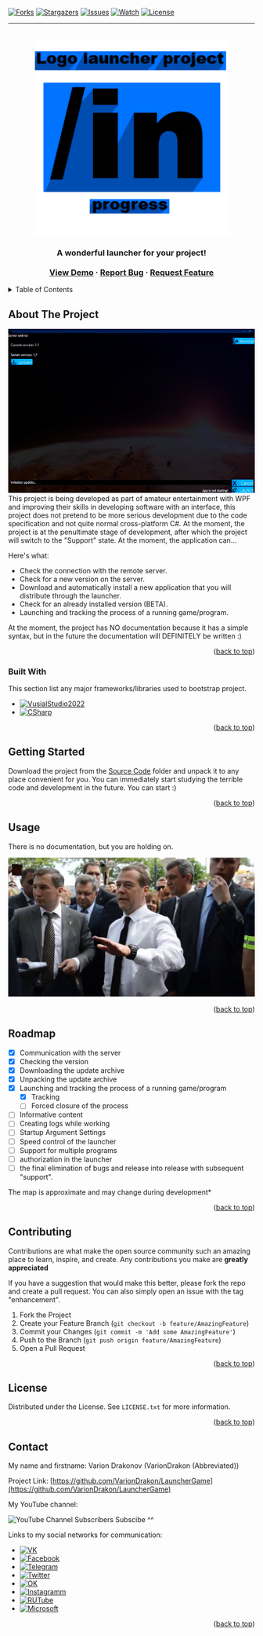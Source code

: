 <!-- Improved compatibility of back to top link: See: https://github.com/othneildrew/Best-README-Template/pull/73 -->
<a name="readme-top"></a>
<!--
*** Thanks for checking out the Best-README-Template. If you have a suggestion
*** that would make this better, please fork the repo and create a pull request
*** or simply open an issue with the tag "enhancement".
*** Don't forget to give the project a star!
*** Thanks again! Now go create something AMAZING! :D
*** From me: I don't delete comments on purpose so that the author is pleased that his project template is being used :)
-->
[![Forks][forks-shield]][forks-url]
[![Stargazers][stars-shield]][stars-url]
[![Issues][issues-shield]][issues-url]
[![Watch][Watch-shield]][Watch-url]
[![License][license-shield]][license-url]
<hr>

<!-- PROJECT LOGO -->
<br />
<div align="center">
  <a href="https://github.com/VarionDrakon/LauncherGame/tree/main/">
    <img src="res/logo.png" alt="Logo" width="400" height="400">
  </a>

  <h3 align="center"The "Launcher" Project</h3>

  <p align="center">
   A wonderful launcher for your project!
    <br />
    <br />
    <a href="https://github.com/VarionDrakon/LauncherGame/tree/main/SourceCode/LaucnherYouTube/bin/Debug">View Demo</a>
    ·
    <a href="https://github.com/VarionDrakon/LauncherGame/issues">Report Bug</a>
    ·
    <a href="https://github.com/VarionDrakon/LauncherGame/issues">Request Feature</a>
  </p>
</div>



<!-- TABLE OF CONTENTS -->
<details>
  <summary>Table of Contents</summary>
  <ol>
    <li>
      <a href="#about-the-project">About The Project</a>
      <ul>
        <li><a href="#built-with">Built With</a></li>
      </ul>
    </li>
    <li>
      <a href="#getting-started">Getting Started</a>
    </li>
    <li><a href="#usage">Usage</a></li>
    <li><a href="#roadmap">Roadmap</a></li>
    <li><a href="#contributing">Contributing</a></li>
    <li><a href="#license">License</a></li>
    <li><a href="#contact">Contact</a></li>
  </ol>
</details>



<!-- ABOUT THE PROJECT -->
## About The Project

<div align="center">
  <a href="https://github.com/VarionDrakon/LauncherGame/tree/main/">
    <img src="res/screenshot.png" alt="screenshot">
  </a>
</div>
This project is being developed as part of amateur entertainment with WPF and improving their skills in developing software with an interface, this project does not pretend to be more serious development due to the code specification and not quite normal cross-platform C#. At the moment, the project is at the penultimate stage of development, after which the project will switch to the "Support" state. At the moment, the application can...

Here's what:
* Check the connection with the remote server.
* Check for a new version on the server.
* Download and automatically install a new application that you will distribute through the launcher.
* Check for an already installed version (BETA).
* Launching and tracking the process of a running game/program.

At the moment, the project has NO documentation because it has a simple syntax, but in the future the documentation will DEFINITELY be written :)
<p align="right">(<a href="#readme-top">back to top</a>)</p>



### Built With

This section list any major frameworks/libraries used to bootstrap project.

* [![VusialStudio2022][VusialStudio2022]][VusialStudio2022-url]
* [![CSharp][CSharp]][CSharp-url]

<p align="right">(<a href="#readme-top">back to top</a>)</p>


<!-- GETTING STARTED -->
## Getting Started

Download the project from the <a href="https://github.com/VarionDrakon/LauncherGame/tree/main/SourceCode">Source Code</a> folder and unpack it to any place convenient for you. You can immediately start studying the terrible code and development in the future. You can start :)

<p align="right">(<a href="#readme-top">back to top</a>)</p>



<!-- USAGE EXAMPLES -->
## Usage
There is no documentation, but you are holding on.
<div align="center">
  <a href="https://github.com/VarionDrakon/LauncherGame/tree/main/">
    <img src="res/sss.jpg" alt="Logo">
  </a>
</div>
<p align="right">(<a href="#readme-top">back to top</a>)</p>



<!-- ROADMAP -->
## Roadmap

- [x] Communication with the server
- [x] Checking the version
- [x] Downloading the update archive
- [x] Unpacking the update archive
- [x] Launching and tracking the process of a running game/program
    - [x] Tracking
    - [ ] Forced closure of the process
- [ ] Informative content
- [ ] Creating logs while working
- [ ] Startup Argument Settings
- [ ] Speed control of the launcher
- [ ] Support for multiple programs
- [ ] authorization in the launcher
- [ ] the final elimination of bugs and release into release with subsequent "support".

The map is approximate and may change during development*

<p align="right">(<a href="#readme-top">back to top</a>)</p>



<!-- CONTRIBUTING -->
## Contributing


Contributions are what make the open source community such an amazing place to learn, inspire, and create. Any contributions you make are **greatly appreciated**

If you have a suggestion that would make this better, please fork the repo and create a pull request. You can also simply open an issue with the tag "enhancement".

1. Fork the Project
2. Create your Feature Branch (`git checkout -b feature/AmazingFeature`)
3. Commit your Changes (`git commit -m 'Add some AmazingFeature'`)
4. Push to the Branch (`git push origin feature/AmazingFeature`)
5. Open a Pull Request

<p align="right">(<a href="#readme-top">back to top</a>)</p>

<!-- LICENSE -->
## License

Distributed under the License. See `LICENSE.txt` for more information.

<p align="right">(<a href="#readme-top">back to top</a>)</p>



<!-- CONTACT -->
## Contact

My name and firstname:
Varion Drakonov (VarionDrakon (Abbreviated)) 

Project Link: 
[https://github.com/VarionDrakon/LauncherGame](https://github.com/VarionDrakon/LauncherGame)

My YouTube channel: 

![YouTube Channel Subscribers](https://img.shields.io/youtube/channel/subscribers/UCkJViaw0-xsDvbTQRTu4OMA?style=social) Subscibe ^^

Links to my social networks for communication:

* [![VK][VK]][VK-url]
* [![Facebook][Facebook]][Facebook-url]
* [![Telegram][Telegram]][Telegram-url]
* [![Twitter][Twitter]][Twitter-url]
* [![OK][OK]][OK-url]
* [![Instagramm][Instagramm]][Instagramm-url]
* [![RUTube][RUTube]][RUTube-url]
* [![Microsoft][Microsoft]][Microsoft-url]
<p align="right">(<a href="#readme-top">back to top</a>)</p>

[forks-shield]: https://img.shields.io/github/forks/VarionDrakon/LauncherGame?style=for-the-badge
[forks-url]: https://github.com/VarionDrakon/LauncherGame/network/members

[stars-shield]: https://img.shields.io/github/stars/VarionDrakon/LauncherGame?style=for-the-badge 
[stars-url]: https://github.com/VarionDrakon/LauncherGame/stargazers

[Watch-shield]: https://img.shields.io/github/watchers/VarionDrakon/LauncherGame?style=for-the-badge
[Watch-url]: https://github.com/VarionDrakon/LauncherGame/watchers

[issues-shield]: https://img.shields.io/github/issues-raw/VarionDrakon/LauncherGame?style=for-the-badge
[issues-url]: https://github.com/VarionDrakon/LauncherGame?/issues

[license-shield]: https://img.shields.io/github/license/VarionDrakon/LauncherGame?style=for-the-badge
[license-url]: https://github.com/VarionDrakon/LauncherGame/blob/main/LICENSE.txt

[VusialStudio2022]: https://img.shields.io/badge/Visual%20Studio%202022-800080?style=for-the-badge&logo=visualstudio&logoColor=white
[VusialStudio2022-url]: https://visualstudio.microsoft.com/en/vs/community/

[CSharp]: https://img.shields.io/badge/.NET%20Framework%204.7.2-800080?style=for-the-badge&logo=dotnet&logoColor=white
[CSharp-url]: https://dotnet.microsoft.com/en-us/download/dotnet-framework/net472

[VK]: https://img.shields.io/badge/VK-4C75A3?style=for-the-badge&logo=vk&logoColor=white
[VK-url]: https://vk.com/varion.drakonov

[RUTube]: https://img.shields.io/badge/RUTube-00001a?style=for-the-badge&logo=PeerTube&logoColor=white
[RUTube-url]: https://rutube.ru/channel/28612463/

[Instagramm]: https://img.shields.io/badge/Instagramm-C13584?style=for-the-badge&logo=Instagram&logoColor=white
[Instagramm-url]: https://www.instagram.com/varion.drakon

[Telegram]: https://img.shields.io/badge/Telegram-27A7E7?style=for-the-badge&logo=Telegram&logoColor=white
[Telegram-url]: https://t.me/VarionDrakon

[Facebook]: https://img.shields.io/badge/Facebook-3b5998?style=for-the-badge&logo=Facebook&logoColor=white
[Facebook-url]: https://web.facebook.com/varion.drakon

[OK]: https://img.shields.io/badge/OkRu-ed812b?style=for-the-badge&logo=Odnoklassniki&logoColor=white
[OK-url]: https://ok.ru/varion.drakon

[Twitter]: https://img.shields.io/badge/Twitter-1D9BF0?style=for-the-badge&logo=Twitter&logoColor=white
[Twitter-url]: https://twitter.com/VrDrakon

[Microsoft]: https://img.shields.io/badge/Microsoft-737373?style=for-the-badge&logo=Microsoft&logoColor=white
[Microsoft-url]: https://learn.microsoft.com/en-us/users/variondrakonov/
